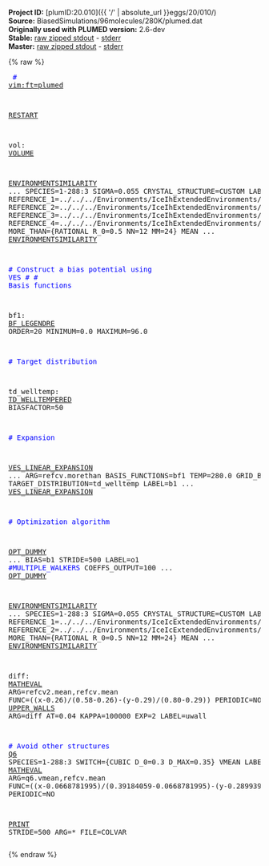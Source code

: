 **Project ID:** [plumID:20.010]({{ '/' | absolute_url }}eggs/20/010/)  
**Source:** BiasedSimulations/96molecules/280K/plumed.dat  
**Originally used with PLUMED version:** 2.6-dev  
**Stable:** [raw zipped stdout](plumed.dat.plumed.stdout.txt.zip) - [stderr](plumed.dat.plumed.stderr)  
**Master:** [raw zipped stdout](plumed.dat.plumed_master.stdout.txt.zip) - [stderr](plumed.dat.plumed_master.stderr)  

{% raw %}<pre>
<span style="color:blue"># <a href="https://plumed.github.io/doc-master/user-doc/html/_vim_syntax.html">vim:ft=plumed</a></span>

<a href="https://plumed.github.io/doc-master/user-doc/html/_r_e_s_t_a_r_t.html">RESTART</a>

vol: <a href="https://plumed.github.io/doc-master/user-doc/html/_v_o_l_u_m_e.html">VOLUME</a>

<a href="https://plumed.github.io/doc-master/user-doc/html/_e_n_v_i_r_o_n_m_e_n_t_s_i_m_i_l_a_r_i_t_y.html">ENVIRONMENTSIMILARITY</a> ...
 SPECIES=1-288:3
 SIGMA=0.055
 CRYSTAL_STRUCTURE=CUSTOM
 LABEL=refcv
 REFERENCE_1=../../../Environments/IceIhExtendedEnvironments/env1.pdb
 REFERENCE_2=../../../Environments/IceIhExtendedEnvironments/env2.pdb
 REFERENCE_3=../../../Environments/IceIhExtendedEnvironments/env3.pdb
 REFERENCE_4=../../../Environments/IceIhExtendedEnvironments/env4.pdb
 MORE_THAN={RATIONAL R_0=0.5 NN=12 MM=24}
 MEAN
... <a href="https://plumed.github.io/doc-master/user-doc/html/_e_n_v_i_r_o_n_m_e_n_t_s_i_m_i_l_a_r_i_t_y.html">ENVIRONMENTSIMILARITY</a>

<span style="color:blue"># Construct a bias potential using VES</span>
<span style="color:blue">#</span>
<span style="color:blue"># Basis functions</span>

bf1: <a href="https://plumed.github.io/doc-master/user-doc/html/_b_f__l_e_g_e_n_d_r_e.html">BF_LEGENDRE</a> ORDER=20 MINIMUM=0.0 MAXIMUM=96.0

<span style="color:blue"># Target distribution</span>

td_welltemp: <a href="https://plumed.github.io/doc-master/user-doc/html/_t_d__w_e_l_l_t_e_m_p_e_r_e_d.html">TD_WELLTEMPERED</a> BIASFACTOR=50

<span style="color:blue"># Expansion</span>

<a href="https://plumed.github.io/doc-master/user-doc/html/_v_e_s__l_i_n_e_a_r__e_x_p_a_n_s_i_o_n.html">VES_LINEAR_EXPANSION</a> ...
 ARG=refcv.morethan
 BASIS_FUNCTIONS=bf1
 TEMP=280.0
 GRID_BINS=300
 TARGET_DISTRIBUTION=td_welltemp
 LABEL=b1
... <a href="https://plumed.github.io/doc-master/user-doc/html/_v_e_s__l_i_n_e_a_r__e_x_p_a_n_s_i_o_n.html">VES_LINEAR_EXPANSION</a>

<span style="color:blue"># Optimization algorithm</span>

<a href="https://plumed.github.io/doc-master/user-doc/html/_o_p_t__d_u_m_m_y.html">OPT_DUMMY</a> ...
  BIAS=b1
  STRIDE=500
  LABEL=o1
  <span style="color:blue">#MULTIPLE_WALKERS</span>
  COEFFS_OUTPUT=100
... <a href="https://plumed.github.io/doc-master/user-doc/html/_o_p_t__d_u_m_m_y.html">OPT_DUMMY</a>

<a href="https://plumed.github.io/doc-master/user-doc/html/_e_n_v_i_r_o_n_m_e_n_t_s_i_m_i_l_a_r_i_t_y.html">ENVIRONMENTSIMILARITY</a> ...
 SPECIES=1-288:3
 SIGMA=0.055
 CRYSTAL_STRUCTURE=CUSTOM
 LABEL=refcv2
 REFERENCE_1=../../../Environments/IceIcExtendedEnvironments/env1.pdb
 REFERENCE_2=../../../Environments/IceIcExtendedEnvironments/env2.pdb
 MORE_THAN={RATIONAL R_0=0.5 NN=12 MM=24}
 MEAN
... <a href="https://plumed.github.io/doc-master/user-doc/html/_e_n_v_i_r_o_n_m_e_n_t_s_i_m_i_l_a_r_i_t_y.html">ENVIRONMENTSIMILARITY</a>

diff: <a href="https://plumed.github.io/doc-master/user-doc/html/_m_a_t_h_e_v_a_l.html">MATHEVAL</a> ARG=refcv2.mean,refcv.mean FUNC=((x-0.26)/(0.58-0.26)-(y-0.29)/(0.80-0.29)) PERIODIC=NO
<a href="https://plumed.github.io/doc-master/user-doc/html/_u_p_p_e_r__w_a_l_l_s.html">UPPER_WALLS</a> ARG=diff AT=0.04 KAPPA=100000 EXP=2 LABEL=uwall

<span style="color:blue"># Avoid other structures</span>
<a href="https://plumed.github.io/doc-master/user-doc/html/_q6.html">Q6</a> SPECIES=1-288:3 SWITCH={CUBIC D_0=0.3 D_MAX=0.35} VMEAN LABEL=q6
diff2: <a href="https://plumed.github.io/doc-master/user-doc/html/_m_a_t_h_e_v_a_l.html">MATHEVAL</a> ARG=q6.vmean,refcv.mean FUNC=((x-0.0668781995)/(0.39184059-0.0668781995)-(y-0.2899390548628429)/(0.7838534089775562-0.2899390548628429)) PERIODIC=NO

<a href="https://plumed.github.io/doc-master/user-doc/html/_p_r_i_n_t.html">PRINT</a> STRIDE=500  ARG=* FILE=COLVAR
</pre>{% endraw %}
